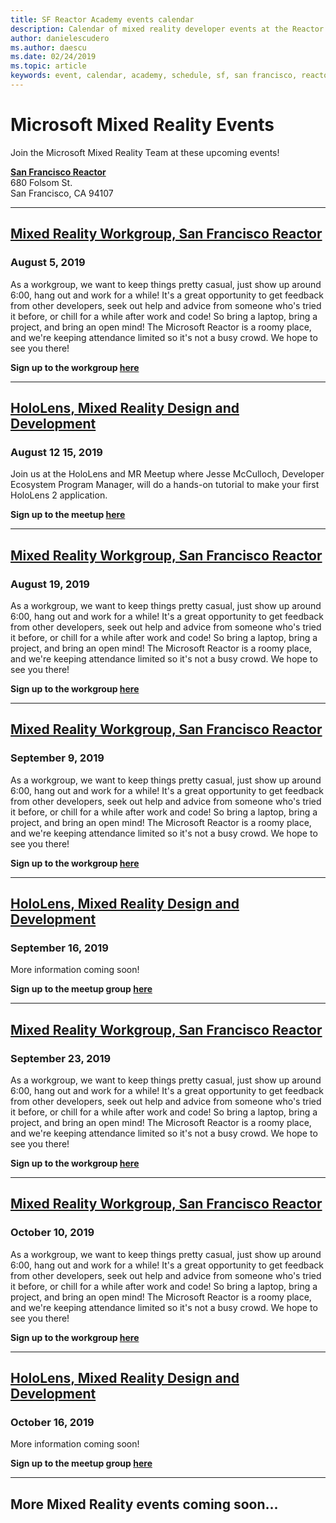 ```yaml
---
title: SF Reactor Academy events calendar
description: Calendar of mixed reality developer events at the Reactor in San Francisco.
author: danielescudero
ms.author: daescu
ms.date: 02/24/2019
ms.topic: article
keywords: event, calendar, academy, schedule, sf, san francisco, reactor
---
```


# Microsoft Mixed Reality Events

Join the Microsoft Mixed Reality Team at these upcoming events!

**[San Francisco Reactor](https://developer.microsoft.com/reactor/#ReactorSF)**<br>
680 Folsom St.<br>
San Francisco, CA 94107


---
## **[Mixed Reality Workgroup, San Francisco Reactor](https://emea01.safelinks.protection.outlook.com/?url=https%3A%2F%2Fwww.meetup.com%2Fhololens-mr%2F&data=02%7C01%7Cdaescu%40microsoft.com%7Ca8ddee063b7949a9992308d6903e62b0%7C72f988bf86f141af91ab2d7cd011db47%7C1%7C0%7C636854994961124360&sdata=YmnAAiWVxIJ700mO9gj%2BOz4W8%2BgKDjDhiJhYtfCzCFU%3D&reserved=0)**
### August 5, 2019
As a workgroup, we want to keep things pretty casual, just show up around 6:00, hang out and work for a while! It's a great opportunity to get feedback from other developers, seek out help and advice from someone who's tried it before, or chill for a while after work and code! So bring a laptop, bring a project, and bring an open mind! The Microsoft Reactor is a roomy place, and we're keeping attendance limited so it's not a busy crowd. We hope to see you there!

**Sign up to the workgroup [here](https://emea01.safelinks.protection.outlook.com/?url=https%3A%2F%2Fwww.meetup.com%2Fhololens-mr%2F&data=02%7C01%7Cdaescu%40microsoft.com%7Ca8ddee063b7949a9992308d6903e62b0%7C72f988bf86f141af91ab2d7cd011db47%7C1%7C0%7C636854994961124360&sdata=YmnAAiWVxIJ700mO9gj%2BOz4W8%2BgKDjDhiJhYtfCzCFU%3D&reserved=0)**

---
## **[HoloLens, Mixed Reality Design and Development](https://www.meetup.com/hololens-mr/events/263232210/)**
### August 12 15, 2019
Join us at the HoloLens and MR Meetup where Jesse McCulloch, Developer Ecosystem Program Manager, will do a hands-on tutorial to make your first HoloLens 2 application.

**Sign up to the meetup [here](https://www.meetup.com/hololens-mr/events/263232210/)**

---
## **[Mixed Reality Workgroup, San Francisco Reactor](https://emea01.safelinks.protection.outlook.com/?url=https%3A%2F%2Fwww.meetup.com%2Fhololens-mr%2F&data=02%7C01%7Cdaescu%40microsoft.com%7Ca8ddee063b7949a9992308d6903e62b0%7C72f988bf86f141af91ab2d7cd011db47%7C1%7C0%7C636854994961124360&sdata=YmnAAiWVxIJ700mO9gj%2BOz4W8%2BgKDjDhiJhYtfCzCFU%3D&reserved=0)**
### August 19, 2019
As a workgroup, we want to keep things pretty casual, just show up around 6:00, hang out and work for a while! It's a great opportunity to get feedback from other developers, seek out help and advice from someone who's tried it before, or chill for a while after work and code! So bring a laptop, bring a project, and bring an open mind! The Microsoft Reactor is a roomy place, and we're keeping attendance limited so it's not a busy crowd. We hope to see you there!

**Sign up to the workgroup [here](https://emea01.safelinks.protection.outlook.com/?url=https%3A%2F%2Fwww.meetup.com%2Fhololens-mr%2F&data=02%7C01%7Cdaescu%40microsoft.com%7Ca8ddee063b7949a9992308d6903e62b0%7C72f988bf86f141af91ab2d7cd011db47%7C1%7C0%7C636854994961124360&sdata=YmnAAiWVxIJ700mO9gj%2BOz4W8%2BgKDjDhiJhYtfCzCFU%3D&reserved=0)**

---
## **[Mixed Reality Workgroup, San Francisco Reactor](https://emea01.safelinks.protection.outlook.com/?url=https%3A%2F%2Fwww.meetup.com%2Fhololens-mr%2F&data=02%7C01%7Cdaescu%40microsoft.com%7Ca8ddee063b7949a9992308d6903e62b0%7C72f988bf86f141af91ab2d7cd011db47%7C1%7C0%7C636854994961124360&sdata=YmnAAiWVxIJ700mO9gj%2BOz4W8%2BgKDjDhiJhYtfCzCFU%3D&reserved=0)**
### September 9, 2019
As a workgroup, we want to keep things pretty casual, just show up around 6:00, hang out and work for a while! It's a great opportunity to get feedback from other developers, seek out help and advice from someone who's tried it before, or chill for a while after work and code! So bring a laptop, bring a project, and bring an open mind! The Microsoft Reactor is a roomy place, and we're keeping attendance limited so it's not a busy crowd. We hope to see you there!

**Sign up to the workgroup [here](https://emea01.safelinks.protection.outlook.com/?url=https%3A%2F%2Fwww.meetup.com%2Fhololens-mr%2F&data=02%7C01%7Cdaescu%40microsoft.com%7Ca8ddee063b7949a9992308d6903e62b0%7C72f988bf86f141af91ab2d7cd011db47%7C1%7C0%7C636854994961124360&sdata=YmnAAiWVxIJ700mO9gj%2BOz4W8%2BgKDjDhiJhYtfCzCFU%3D&reserved=0)**

---
## **[HoloLens, Mixed Reality Design and Development](https://www.meetup.com/hololens-mr/)**
### September 16, 2019
More information coming soon!

**Sign up to the meetup group [here](https://www.meetup.com/hololens-mr/)**

---
## **[Mixed Reality Workgroup, San Francisco Reactor](https://emea01.safelinks.protection.outlook.com/?url=https%3A%2F%2Fwww.meetup.com%2Fhololens-mr%2F&data=02%7C01%7Cdaescu%40microsoft.com%7Ca8ddee063b7949a9992308d6903e62b0%7C72f988bf86f141af91ab2d7cd011db47%7C1%7C0%7C636854994961124360&sdata=YmnAAiWVxIJ700mO9gj%2BOz4W8%2BgKDjDhiJhYtfCzCFU%3D&reserved=0)**
### September 23, 2019
As a workgroup, we want to keep things pretty casual, just show up around 6:00, hang out and work for a while! It's a great opportunity to get feedback from other developers, seek out help and advice from someone who's tried it before, or chill for a while after work and code! So bring a laptop, bring a project, and bring an open mind! The Microsoft Reactor is a roomy place, and we're keeping attendance limited so it's not a busy crowd. We hope to see you there!

**Sign up to the workgroup [here](https://emea01.safelinks.protection.outlook.com/?url=https%3A%2F%2Fwww.meetup.com%2Fhololens-mr%2F&data=02%7C01%7Cdaescu%40microsoft.com%7Ca8ddee063b7949a9992308d6903e62b0%7C72f988bf86f141af91ab2d7cd011db47%7C1%7C0%7C636854994961124360&sdata=YmnAAiWVxIJ700mO9gj%2BOz4W8%2BgKDjDhiJhYtfCzCFU%3D&reserved=0)**

---
## **[Mixed Reality Workgroup, San Francisco Reactor](https://emea01.safelinks.protection.outlook.com/?url=https%3A%2F%2Fwww.meetup.com%2Fhololens-mr%2F&data=02%7C01%7Cdaescu%40microsoft.com%7Ca8ddee063b7949a9992308d6903e62b0%7C72f988bf86f141af91ab2d7cd011db47%7C1%7C0%7C636854994961124360&sdata=YmnAAiWVxIJ700mO9gj%2BOz4W8%2BgKDjDhiJhYtfCzCFU%3D&reserved=0)**
### October 10, 2019
As a workgroup, we want to keep things pretty casual, just show up around 6:00, hang out and work for a while! It's a great opportunity to get feedback from other developers, seek out help and advice from someone who's tried it before, or chill for a while after work and code! So bring a laptop, bring a project, and bring an open mind! The Microsoft Reactor is a roomy place, and we're keeping attendance limited so it's not a busy crowd. We hope to see you there!

**Sign up to the workgroup [here](https://emea01.safelinks.protection.outlook.com/?url=https%3A%2F%2Fwww.meetup.com%2Fhololens-mr%2F&data=02%7C01%7Cdaescu%40microsoft.com%7Ca8ddee063b7949a9992308d6903e62b0%7C72f988bf86f141af91ab2d7cd011db47%7C1%7C0%7C636854994961124360&sdata=YmnAAiWVxIJ700mO9gj%2BOz4W8%2BgKDjDhiJhYtfCzCFU%3D&reserved=0)**

---
## **[HoloLens, Mixed Reality Design and Development](https://www.meetup.com/hololens-mr/)**
### October 16, 2019
More information coming soon!

**Sign up to the meetup group [here](https://www.meetup.com/hololens-mr/)**

---
## More Mixed Reality events coming soon...
